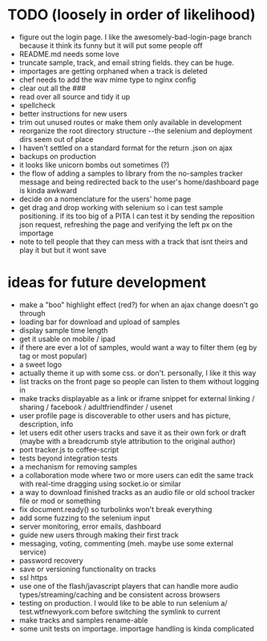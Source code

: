 # TODO (loosely in order of likelihood)
* figure out the login page. I like the awesomely-bad-login-page branch because
  it think its funny
  but it will put some people off
* README.md needs some love
* truncate sample, track, and email string fields. they can be huge.
* importages are getting orphaned when a track is deleted
* chef needs to add the wav mime type to nginx config
* clear out all the ###
* read over all source and tidy it up
* spellcheck
* better instructions for new users
* trim out unused routes or make them only available in development
* reorganize the root directory structure --the selenium and deployment dirs
  seem out of place
* I haven't settled on a standard format for the return .json on ajax
* backups on production
* it looks like unicorn bombs out sometimes (?)
* the flow of adding a samples to library from the no-samples tracker message
  and being redirected back to the user's
  home/dashboard page is kinda awkward
* decide on a nomenclature for the users' home page
* get drag and drop working with selenium so i can test sample positioning. if
  its too big of a PITA I can test
  it by sending the reposition json request, refreshing the page and verifying
  the left px on the importage
* note to tell people that they can mess with a track that isnt theirs and play
  it but but it wont save

# ideas for future development
* make a "boo" highlight effect (red?) for when an ajax change doesn't go through
* loading bar for download and upload of samples
* display sample time length
* get it usable on mobile / ipad
* if there are ever a lot of samples, would want a way to filter them
  (eg by tag or most popular)
* a sweet logo
* actually theme it up with some css. or don't. personally, I like it this way
* list tracks on the front page so people can listen to them without logging in
* make tracks displayable as a link or iframe snippet for external
  linking / sharing / facebook / adultfriendfinder / usenet
* user profile page is discoverable to other users and has picture, description, info 
* let users edit other users tracks and save it as their own fork or draft
  (maybe with a breadcrumb style attribution to the original author)
* port tracker.js to coffee-script
* tests beyond integration tests
* a mechanism for removing samples
* a collaboration mode where two or more users can edit the same track with
  real-time dragging using socket.io or similar
* a way to download finished tracks as an audio file or old school tracker file
  or mod or something
* fix document.ready() so turbolinks won't break everything
* add some fuzzing to the selenium input
* server monitoring, error emails, dashboard
* guide new users through making their first track
* messaging, voting, commenting (meh. maybe use some external service)
* password recovery
* save or versioning functionality on tracks
* ssl https
* use one of the flash/javascript players that can handle more audio
  types/streaming/caching and be consistent across browsers
* testing on production. I would like to be able to run selenium a/
  test.wtfnewyork.com before switching the symlink to current
* make tracks and samples rename-able
* some unit tests on importage. importage handling is kinda complicated

